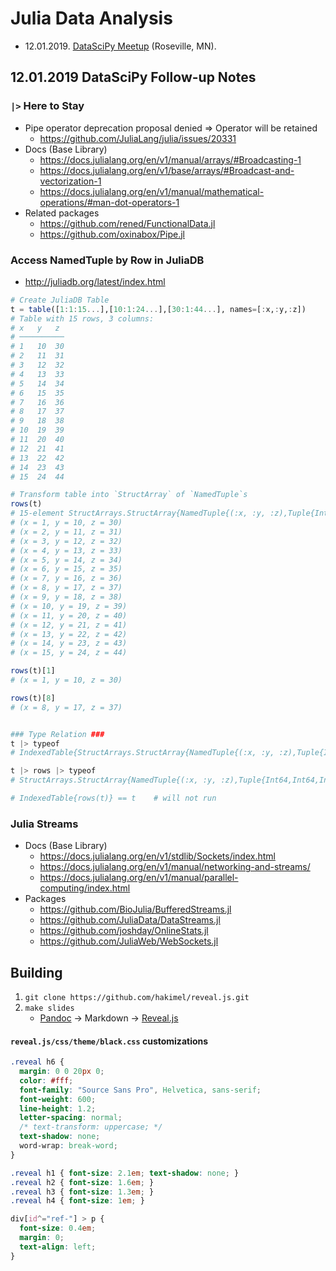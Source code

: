 # Julia Data Analysis

- 12.01.2019. [DataSciPy Meetup](https://www.meetup.com/League-of-Extraordinary-Algorithms/) (Roseville, MN).

## 12.01.2019 DataSciPy Follow-up Notes
### `|>` Here to Stay
- Pipe operator deprecation proposal denied => Operator will be retained
    - https://github.com/JuliaLang/julia/issues/20331
- Docs (Base Library)
    - https://docs.julialang.org/en/v1/manual/arrays/#Broadcasting-1
    - https://docs.julialang.org/en/v1/base/arrays/#Broadcast-and-vectorization-1
    - https://docs.julialang.org/en/v1/manual/mathematical-operations/#man-dot-operators-1
- Related packages
    - https://github.com/rened/FunctionalData.jl
    - https://github.com/oxinabox/Pipe.jl

### Access NamedTuple by Row in JuliaDB
- http://juliadb.org/latest/index.html

```julia
# Create JuliaDB Table
t = table([1:1:15...],[10:1:24...],[30:1:44...], names=[:x,:y,:z])
# Table with 15 rows, 3 columns:
# x   y   z
# ──────────
# 1   10  30
# 2   11  31
# 3   12  32
# 4   13  33
# 5   14  34
# 6   15  35
# 7   16  36
# 8   17  37
# 9   18  38
# 10  19  39
# 11  20  40
# 12  21  41
# 13  22  42
# 14  23  43
# 15  24  44

# Transform table into `StructArray` of `NamedTuple`s
rows(t)
# 15-element StructArrays.StructArray{NamedTuple{(:x, :y, :z),Tuple{Int64,Int64,Int64}},1,NamedTuple{(:x, :y, :z),Tuple{Array{Int64,1},Array{Int64,1},Array{Int64,1}}}}:
# (x = 1, y = 10, z = 30)
# (x = 2, y = 11, z = 31)
# (x = 3, y = 12, z = 32)
# (x = 4, y = 13, z = 33)
# (x = 5, y = 14, z = 34)
# (x = 6, y = 15, z = 35)
# (x = 7, y = 16, z = 36)
# (x = 8, y = 17, z = 37)
# (x = 9, y = 18, z = 38)
# (x = 10, y = 19, z = 39)
# (x = 11, y = 20, z = 40)
# (x = 12, y = 21, z = 41)
# (x = 13, y = 22, z = 42)
# (x = 14, y = 23, z = 43)
# (x = 15, y = 24, z = 44)

rows(t)[1]
# (x = 1, y = 10, z = 30)

rows(t)[8]
# (x = 8, y = 17, z = 37)


### Type Relation ###
t |> typeof
# IndexedTable{StructArrays.StructArray{NamedTuple{(:x, :y, :z),Tuple{Int64,Int64,Int64}},1,NamedTuple{(:x, :y, :z),Tuple{Array{Int64,1},Array{Int64,1},Array{Int64,1}}}}}

t |> rows |> typeof
# StructArrays.StructArray{NamedTuple{(:x, :y, :z),Tuple{Int64,Int64,Int64}},1,NamedTuple{(:x, :y, :z),Tuple{Array{Int64,1},Array{Int64,1},Array{Int64,1}}}}

# IndexedTable{rows(t)} == t    # will not run
```

### Julia Streams
- Docs (Base Library)
    - https://docs.julialang.org/en/v1/stdlib/Sockets/index.html
    - https://docs.julialang.org/en/v1/manual/networking-and-streams/
    - https://docs.julialang.org/en/v1/manual/parallel-computing/index.html
- Packages
    - https://github.com/BioJulia/BufferedStreams.jl
    - https://github.com/JuliaData/DataStreams.jl
    - https://github.com/joshday/OnlineStats.jl
    - https://github.com/JuliaWeb/WebSockets.jl

## Building
1. `git clone https://github.com/hakimel/reveal.js.git`
2. `make slides`
    - [Pandoc](https://pandoc.org/) -> Markdown -> [Reveal.js](https://github.com/hakimel/reveal.js/)

#### `reveal.js/css/theme/black.css` customizations
```css
.reveal h6 {
  margin: 0 0 20px 0;
  color: #fff;
  font-family: "Source Sans Pro", Helvetica, sans-serif;
  font-weight: 600;
  line-height: 1.2;
  letter-spacing: normal;
  /* text-transform: uppercase; */
  text-shadow: none;
  word-wrap: break-word;
}

.reveal h1 { font-size: 2.1em; text-shadow: none; }
.reveal h2 { font-size: 1.6em; }
.reveal h3 { font-size: 1.3em; }
.reveal h4 { font-size: 1em; }

div[id^="ref-"] > p {
  font-size: 0.4em;
  margin: 0;
  text-align: left;
}
```